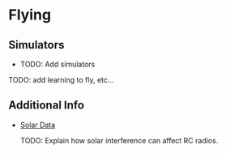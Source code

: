 # Flying

## Simulators

* TODO: Add simulators

TODO: add learning to fly, etc...

## Additional Info

* [Solar Data](http://www.n3kl.org/sun/noaa.html)
  
  TODO: Explain how solar interference can affect RC radios.